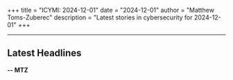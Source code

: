 +++
title = "ICYMI: 2024-12-01"
date = "2024-12-01"
author = "Matthew Toms-Zuberec"
description = "Latest stories in cybersecurity for 2024-12-01"
+++

---------------------------------------------------------------------------
## Latest Headlines
**-- MTZ**